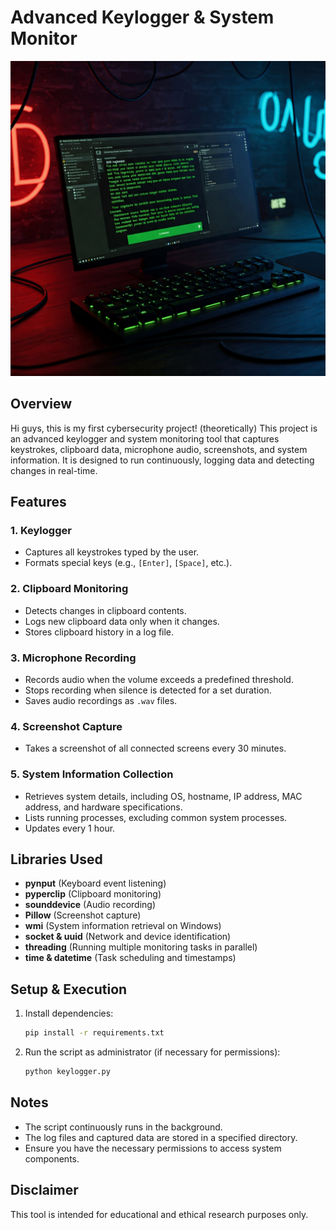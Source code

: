 # Advanced Keylogger & System Monitor

![Keylogger](overview.jpg)

## Overview
Hi guys, this is my first cybersecurity project! (theoretically)
This project is an advanced keylogger and system monitoring tool that captures keystrokes, clipboard data, microphone audio, screenshots, and system information. It is designed to run continuously, logging data and detecting changes in real-time.

## Features
### 1. **Keylogger**
- Captures all keystrokes typed by the user.
- Formats special keys (e.g., `[Enter]`, `[Space]`, etc.).

### 2. **Clipboard Monitoring**
- Detects changes in clipboard contents.
- Logs new clipboard data only when it changes.
- Stores clipboard history in a log file.

### 3. **Microphone Recording**
- Records audio when the volume exceeds a predefined threshold.
- Stops recording when silence is detected for a set duration.
- Saves audio recordings as `.wav` files.

### 4. **Screenshot Capture**
- Takes a screenshot of all connected screens every 30 minutes.

### 5. **System Information Collection**
- Retrieves system details, including OS, hostname, IP address, MAC address, and hardware specifications.
- Lists running processes, excluding common system processes.
- Updates every 1 hour.

## Libraries Used
- **pynput** (Keyboard event listening)
- **pyperclip** (Clipboard monitoring)
- **sounddevice** (Audio recording)
- **Pillow** (Screenshot capture)
- **wmi** (System information retrieval on Windows)
- **socket & uuid** (Network and device identification)
- **threading** (Running multiple monitoring tasks in parallel)
- **time & datetime** (Task scheduling and timestamps)

## Setup & Execution
1. Install dependencies:
   ```sh
   pip install -r requirements.txt
   ```
2. Run the script as administrator (if necessary for permissions):
   ```sh
   python keylogger.py
   ```

## Notes
- The script continuously runs in the background.
- The log files and captured data are stored in a specified directory.
- Ensure you have the necessary permissions to access system components.

## Disclaimer
This tool is intended for educational and ethical research purposes only. 
